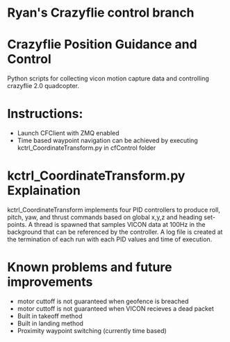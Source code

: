 # Ryan's Crazyflie control branch


# Crazyflie Position Guidance and Control

Python scripts for collecting vicon motion capture data and controlling crazyflie 2.0 quadcopter. 

# Instructions:

- Launch CFClient with ZMQ enabled
- Time based waypoint navigation can be achieved by executing kctrl_CoordinateTransform.py in cfControl folder

# kctrl_CoordinateTransform.py Explaination
kctrl_CoordinateTransform implements four PID controllers to produce roll, pitch, yaw, and thrust commands based on global x,y,z and heading set-points. A thread
is spawned that samples VICON data at 100Hz in the background that can be referenced by the controller. A log file is created at the termination of each run with each PID values and time of execution.

# Known problems and future improvements
- motor cuttoff is not guaranteed when geofence is breached
- motor cuttoff is not guaranteed when VICON recieves a dead packet
- Built in takeoff method
- Built in landing method
- Proximity waypoint switching (currently time based)
